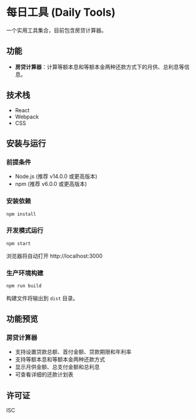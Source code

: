 # 每日工具 (Daily Tools)

一个实用工具集合，目前包含房贷计算器。

## 功能

- **房贷计算器**：计算等额本息和等额本金两种还款方式下的月供、总利息等信息。

## 技术栈

- React
- Webpack
- CSS

## 安装与运行

### 前提条件

- Node.js (推荐 v14.0.0 或更高版本)
- npm (推荐 v6.0.0 或更高版本)

### 安装依赖

```bash
npm install
```

### 开发模式运行

```bash
npm start
```

浏览器将自动打开 http://localhost:3000

### 生产环境构建

```bash
npm run build
```

构建文件将输出到 `dist` 目录。

## 功能预览

### 房贷计算器

- 支持设置贷款总额、首付金额、贷款期限和年利率
- 支持等额本息和等额本金两种还款方式
- 显示月供金额、总支付金额和总利息
- 可查看详细的还款计划表

## 许可证

ISC 
